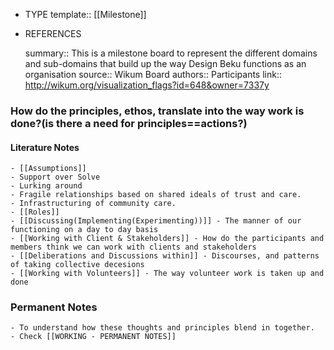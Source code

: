 - TYPE
  template:: [[Milestone]]
- REFERENCES
  
  summary:: This is a milestone board to represent the different domains and sub-domains that build up the way Design Beku functions as an organisation
  source:: Wikum Board
  authors:: Participants
  link:: http://wikum.org/visualization_flags?id=648&owner=7337y
### How do the principles, ethos, translate into the way work is done?(**is there a need for principles==actions?**)
#### Literature Notes
	- [[Assumptions]]
	- Support over Solve
	- Lurking around
	- Fragile relationships based on shared ideals of trust and care.
	- Infrastructuring of community care.
	- [[Roles]]
	- [[Discussing(Implementing(Experimenting))]] - The manner of our functioning on a day to day basis
	- [[Working with Client & Stakeholders]] - How do the participants and members think we can work with clients and stakeholders
	- [[Deliberations and Discussions within]] - Discourses, and patterns of taking collective decesions
	- [[Working with Volunteers]] - The way volunteer work is taken up and done
### Permanent Notes
	- To understand how these thoughts and principles blend in together.
	- Check [[WORKING - PERMANENT NOTES]]